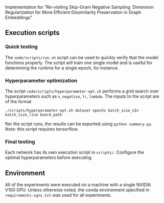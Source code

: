 Implementation for "Re-visiting Skip-Gram Negative Sampling: Dimension Regularization for More Efficient Dissimilarity Preservation in Graph Embeddings"

## Execution scripts

### Quick testing
The `code/scripts/run.sh` script can be used to quickly verify that the model functions properly. The script will train one single model and is useful for determining the runtime for a single epoch, for instance.

### Hyperparameter optimization
The script `code/scripts/hyperparameter-opt.sh` performs a grid search over hyperparameters such as `n_negative`, `lr`, `lambda`. The inputs to the script are of the format

```
./scripts/hyperparameter-opt.sh dataset epochs batch_size_n2v batch_size_line board_path
```

fter the script runs, the results can be exported using `python summary.py`. Note: this script requires tensorflow. 

### Final testing
Each network has its own execution script in `scripts/`. Configure the optimal hyperparameters before executing.

## Environment
All of the experiments were executed on a machine with a single NVIDIA V100 GPU. Unless otherwise noted, the conda environment specified in `requirements-sgns.txt` was used for all experiments.
